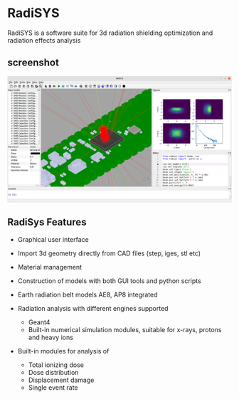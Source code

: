 # RadiSYS
RadiSYS is a software suite for 3d radiation shielding optimization and radiation effects analysis 
## screenshot
![RadiSYS GUI](radsys.png?raw=true "RadiSYS")

## RadiSys Features  

* Graphical user interface
* Import 3d geometry directly  from CAD files (step, iges, stl etc)
* Material management 
* Construction of models with both GUI tools and python scripts 
* Earth radiation belt models AE8, AP8 integrated
* Radiation analysis with different engines supported
  * Geant4
  * Built-in numerical simulation modules, suitable for x-rays, protons and heavy ions
* Built-in modules for analysis of 

  * Total ionizing dose
  *  Dose distribution 
  *  Displacement damage
  *  Single event rate


